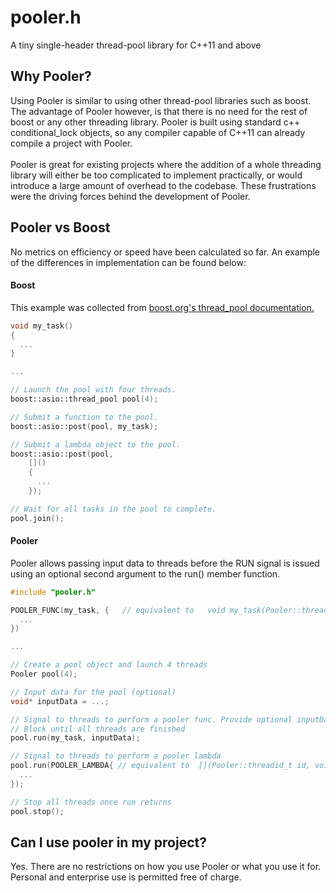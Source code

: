 # pooler.h
A tiny single-header thread-pool library for C++11 and above

## Why Pooler?
Using Pooler is similar to using other thread-pool libraries such as boost. 
The advantage of Pooler however, is that there is no need for the rest of boost or any other threading library. 
Pooler is built using standard c++ conditional_lock objects, so any compiler capable of C++11 can already compile a project with Pooler.
<br><br>
Pooler is great for existing projects where the addition of a whole threading library will either be too complicated to implement practically, or would introduce a large amount of overhead to the codebase. 
These frustrations were the driving forces behind the development of Pooler.
## Pooler vs Boost

No metrics on efficiency or speed have been calculated so far. An example of the differences in implementation can be found below:
#### Boost
This example was collected from [boost.org's thread_pool documentation.](https://www.boost.org/doc/libs/1_75_0/doc/html/boost_asio/reference/thread_pool.html)
```cpp
void my_task()
{
  ...
}

...

// Launch the pool with four threads.
boost::asio::thread_pool pool(4);

// Submit a function to the pool.
boost::asio::post(pool, my_task);

// Submit a lambda object to the pool.
boost::asio::post(pool,
    []()
    {
      ...
    });

// Wait for all tasks in the pool to complete.
pool.join();
```
#### Pooler
Pooler allows passing input data to threads before the RUN signal is issued using an optional second argument to the run() member function.
```cpp
#include "pooler.h"

POOLER_FUNC(my_task, {   // equivalent to   void my_task(Pooler::threadid_t id, void* data) { ... }
  ...
})

...

// Create a pool object and launch 4 threads
Pooler pool(4);

// Input data for the pool (optional)
void* inputData = ...;

// Signal to threads to perform a pooler func. Provide optional inputData to be shared by each thread
// Block until all threads are finished
pool.run(my_task, inputData);

// Signal to threads to perform a pooler lambda
pool.run(POOLER_LAMBDA{ // equivalent to  [](Pooler::threadid_t id, void* data)->void { ... }
  ...
});

// Stop all threads once run returns
pool.stop();
```
## Can I use pooler in my project?
Yes. There are no restrictions on how you use Pooler or what you use it for. Personal and enterprise use is permitted free of charge. 
